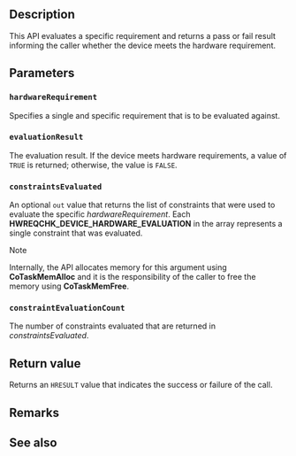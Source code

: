 ## Description

This API evaluates a specific requirement and returns a pass or fail result informing the caller whether the device meets the hardware requirement.

## Parameters

### `hardwareRequirement`

Specifies a single and specific requirement that is to be evaluated against.

### `evaluationResult`

The evaluation result. If the device meets hardware requirements, a value of `TRUE` is returned; otherwise, the value is `FALSE`.

### `constraintsEvaluated`

An optional `out` value that returns the list of constraints that were used to evaluate the specific *hardwareRequirement*. Each **HWREQCHK_DEVICE_HARDWARE_EVALUATION** in the array represents a single constraint that was evaluated.

>[!NOTE]
>Internally, the API allocates memory for this argument using **CoTaskMemAlloc** and it is the responsibility of the caller to free the memory using **CoTaskMemFree**.

### `constraintEvaluationCount`

The number of constraints evaluated that are returned in *constraintsEvaluated*.

## Return value

Returns an `HRESULT` value that indicates the success or failure of the call.

## Remarks

## See also
